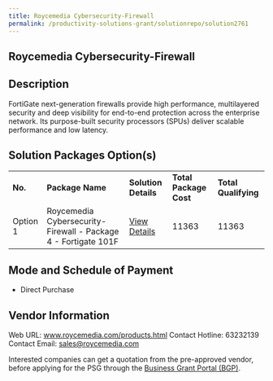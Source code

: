 ```yaml
---
title: Roycemedia Cybersecurity-Firewall
permalink: /productivity-solutions-grant/solutionrepo/solution2761
---
```


## Roycemedia Cybersecurity-Firewall

## Description

FortiGate next-generation firewalls provide high performance, multilayered security and deep visibility for end-to-end protection across the enterprise network. Its purpose-built security processors (SPUs) deliver scalable performance and low latency.

## Solution Packages Option(s)

<table>
<tr>
<td><b>No.</b></td>
<td><b>Package Name</b></td>
<td><b>Solution Details</b></td>
<td><b>Total Package Cost</b></td>
<td><b>Total Qualifying</b></td>
</tr>
<tr>
<td>Option 1</td>
<td>Roycemedia Cybersecurity-Firewall - Package 4 - Fortigate 101F</td>
<td><a href='https://www.gobusiness.gov.sg/images/psg/Roycemedia_Technologies_20210156_Annex_3_Part_78.pdf'>View Details</a></td>
<td>11363</td>
<td>11363</td>
</tr>
</table>

## Mode and Schedule of Payment

 - Direct Purchase

## Vendor Information

 Web URL: www.roycemedia.com/products.html 
Contact Hotline: 63232139 
Contact Email: sales@roycemedia.com 


Interested companies can get a quotation from the pre-approved vendor, before applying for the PSG through the <a href='https://www.businessgrants.gov.sg/'>Business Grant Portal (BGP)</a>.
<script src="/jquery/resize-tables.js"></script>
